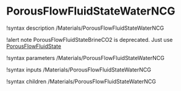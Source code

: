 # PorousFlowFluidStateWaterNCG

!syntax description /Materials/PorousFlowFluidStateWaterNCG

!alert note
PorousFlowFluidStateBrineCO2 is deprecated. Just use [PorousFlowFluidState](/PorousFlowFluidState.md)

!syntax parameters /Materials/PorousFlowFluidStateWaterNCG

!syntax inputs /Materials/PorousFlowFluidStateWaterNCG

!syntax children /Materials/PorousFlowFluidStateWaterNCG
